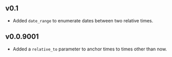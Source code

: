 ## v0.1

* Added `date_range` to enumerate dates between two relative times.

## v0.0.9001

* Added a `relative_to` parameter to anchor times to times other than now.
